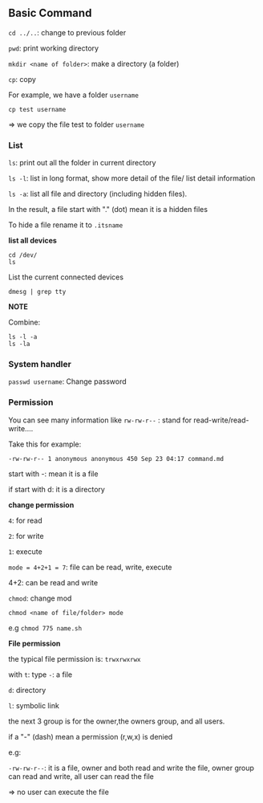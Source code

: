 ## Basic Command

``cd ../..``: change to previous folder

``pwd``: print working directory

``mkdir <name of folder>``: make a directory (a folder)

``cp``: copy

For example, we have a folder ``username``

``cp test username``

=> we copy the file test to folder ``username``

### List

``ls``: print out all the folder in current directory

``ls -l``: list in long format, show more detail of the file/ list detail information

``ls -a``: list all file and directory (including hidden files).

In the result, a file start with "." (dot) mean it is a hidden files

To hide a file rename it to ``.itsname``

**list all devices**

```shell
cd /dev/
ls
```

List the current connected devices

```shell
dmesg | grep tty
```

**NOTE**

Combine:

```shell
ls -l -a
ls -la
```

### System handler

``passwd username``: Change password

### Permission

You can see many information like ``rw-rw-r--`` : stand for read-write/read-write....

Take this for example:

```
-rw-rw-r-- 1 anonymous anonymous 450 Sep 23 04:17 command.md
```
start with -: mean it is a file

if start with d: it is a directory

**change permission**

``4``: for read

``2``: for write

``1``: execute

``mode = 4+2+1 = 7``: file can be read, write, execute

4+2: can be read and write

``chmod``: change mod

``chmod <name of file/folder> mode``

e.g ``chmod 775 name.sh``

**File permission**

the typical file permission is: ``trwxrwxrwx``

with ``t``: type
``-``: a file

``d``: directory

``l``: symbolic link

the next 3 group is for the owner,the owners group, and all users.

if a "-" (dash) mean a permission (r,w,x) is denied

e.g:

``-rw-rw-r--``: it is a file, owner and both read and write the file, owner group can read and write, all user can read the file

=> no user can execute the file
